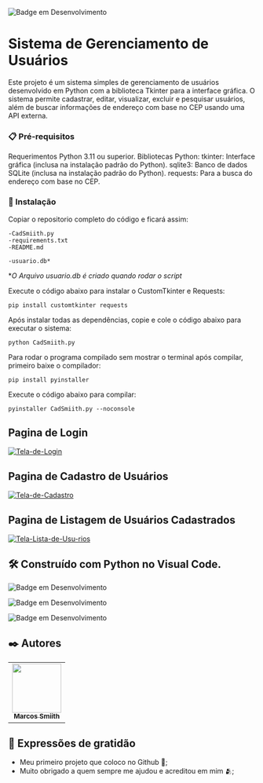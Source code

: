 ![Badge em Desenvolvimento](http://img.shields.io/static/v1?label=STATUS&message=CONCLUIDO&color=GREEN&style=for-the-badge)

# Sistema de Gerenciamento de Usuários

Este projeto é um sistema simples de gerenciamento de usuários desenvolvido em Python com a biblioteca Tkinter para a interface gráfica. O sistema permite cadastrar, editar, visualizar, excluir e pesquisar usuários, além de buscar informações de endereço com base no CEP usando uma API externa.


### 📋 Pré-requisitos

Requerimentos
Python 3.11 ou superior.
Bibliotecas Python:
tkinter: Interface gráfica (inclusa na instalação padrão do Python).
sqlite3: Banco de dados SQLite (inclusa na instalação padrão do Python).
requests: Para a busca do endereço com base no CEP.


### 🔧 Instalação

Copiar o repositorio completo do código e ficará assim:

```
-CadSmiith.py
-requirements.txt
-README.md

-usuario.db*
```
**O Arquivo usuario.db é criado quando rodar o script*

Execute o código abaixo para instalar o CustomTkinter e Requests:

```
pip install customtkinter requests
```

Após instalar todas as dependências, copie e cole o código abaixo para executar o sistema:

```
python CadSmiith.py
```

Para rodar o programa compilado sem mostrar o terminal após compilar, primeiro baixe o compilador:

```
pip install pyinstaller
```

Execute o código abaixo para compilar:

```
pyinstaller CadSmiith.py --noconsole
```
## Pagina de Login
<a href="https://imgbb.com/"><img src="https://i.ibb.co/2qDmC9q/Tela-de-Login.png" alt="Tela-de-Login" border="0.5"></a>

## Pagina de Cadastro de Usuários
<a href="https://ibb.co/wM8r3sC"><img src="https://i.ibb.co/0h1V8tZ/Tela-de-Cadastro.png" alt="Tela-de-Cadastro" border="0"></a>

## Pagina de Listagem de Usuários Cadastrados
<a href="https://ibb.co/7WZtvch"><img src="https://i.ibb.co/WyMvn9C/Tela-Lista-de-Usu-rios.png" alt="Tela-Lista-de-Usu-rios" border="0"></a>

## 🛠️ Construído com Python no Visual Code.


![Badge em Desenvolvimento](https://img.shields.io/badge/Python-3.11-blue)

![Badge em Desenvolvimento](https://img.shields.io/badge/TKinter-blue)

![Badge em Desenvolvimento](https://img.shields.io/badge/ViaCEP-API-blue)

## ✒️ Autores

<table>
  <tr>
    <td align="center">
      <a href="https://github.com/OwSmiithDev">
        <img src="https://avatars.githubusercontent.com/u/179263914?v=4" border="0" width="100px">
        <br>
        <sub>
          <b>Marcos Smiith</b>
        </sub>
      </a>
    </td>
</tr>
</table>

## 🎁 Expressões de gratidão

* Meu primeiro projeto que coloco no Github 📢;
* Muito obrigado a quem sempre me ajudou e acreditou em mim 🫂;
